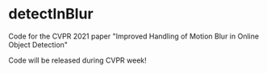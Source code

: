 # detectInBlur
Code for the CVPR 2021 paper "Improved Handling of Motion Blur in Online Object Detection"

Code will be released during CVPR week!
